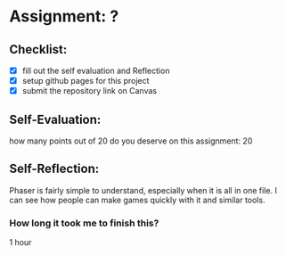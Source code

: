 # Assignment: ?

## Checklist:
- [x] fill out the self evaluation and Reflection
- [x] setup github pages for this project
- [x] submit the repository link on Canvas

## Self-Evaluation:

how many points out of 20 do you deserve on this assignment: 20

## Self-Reflection:
Phaser is fairly simple to understand, especially when it is all in one file. I can see how people can make games quickly with it and similar tools.

### How long it took me to finish this?
1 hour